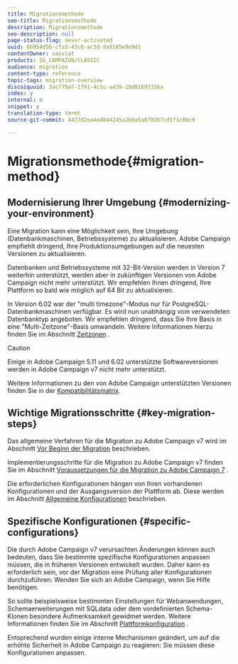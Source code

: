 ```yaml
---
title: Migrationsmethode
seo-title: Migrationsmethode
description: Migrationsmethode
seo-description: null
page-status-flag: never-activated
uuid: 6b954d5b-cfa3-43c6-ac3d-da9185e9e9d1
contentOwner: sauviat
products: SG_CAMPAIGN/CLASSIC
audience: migration
content-type: reference
topic-tags: migration-overview
discoiquuid: 3ac779a7-1f91-4c1c-a439-10d01697326a
index: y
internal: n
snippet: y
translation-type: tm+mt
source-git-commit: 4437d2ea4e4044245a2b9a5a870267cd1f1c0bc9

---
```



# Migrationsmethode{#migration-method}

## Modernisierung Ihrer Umgebung {#modernizing-your-environment}

Eine Migration kann eine Möglichkeit sein, Ihre Umgebung (Datenbankmaschinen, Betriebssysteme) zu aktualisieren. Adobe Campaign empfiehlt dringend, Ihre Produktionsumgebungen auf die neuesten Versionen zu aktualisieren.

Datenbanken und Betriebssysteme mit 32-Bit-Version werden in Version 7 weiterhin unterstützt, werden aber in zukünftigen Versionen von Adobe Campaign nicht mehr unterstützt. Wir empfehlen Ihnen dringend, Ihre Plattform so bald wie möglich auf 64 Bit zu aktualisieren.

In Version 6.02 war der &quot;multi timezone&quot;-Modus nur für PostgreSQL-Datenbankmaschinen verfügbar. Es wird nun unabhängig vom verwendeten Datenbanktyp angeboten. Wir empfehlen dringend, dass Sie Ihre Basis in eine &quot;Multi-Zeitzone&quot;-Basis umwandeln. Weitere Informationen hierzu finden Sie im Abschnitt [Zeitzonen](../../migration/using/general-configurations.md#time-zones) .

>[!CAUTION]
>
>Einige in Adobe Campaign 5.11 und 6.02 unterstützte Softwareversionen werden in Adobe Campaign v7 nicht mehr unterstützt.
>
>Weitere Informationen zu den von Adobe Campaign unterstützten Versionen finden Sie in der [Kompatibilitätsmatrix](https://helpx.adobe.com/campaign/kb/compatibility-matrix.html).

## Wichtige Migrationsschritte {#key-migration-steps}

Das allgemeine Verfahren für die Migration zu Adobe Campaign v7 wird im Abschnitt [Vor Beginn der Migration](../../migration/using/before-starting-migration.md) beschrieben.

Implementierungsschritte für die Migration zu Adobe Campaign v7 finden Sie im Abschnitt [Voraussetzungen für die Migration zu Adobe Campaign 7](../../migration/using/prerequisites-for-migration-to-adobe-campaign-7.md) .

Die erforderlichen Konfigurationen hängen von Ihren vorhandenen Konfigurationen und der Ausgangsversion der Plattform ab. Diese werden im Abschnitt [Allgemeine Konfigurationen](../../migration/using/general-configurations.md) beschrieben.

## Spezifische Konfigurationen {#specific-configurations}

Die durch Adobe Campaign v7 verursachten Änderungen können auch bedeuten, dass Sie bestimmte spezifische Konfigurationen anpassen müssen, die in früheren Versionen entwickelt wurden. Daher kann es erforderlich sein, vor der Migration eine Prüfung aller Konfigurationen durchzuführen: Wenden Sie sich an Adobe Campaign, wenn Sie Hilfe benötigen.

So sollte beispielsweise bestimmten Einstellungen für Webanwendungen, Schemaerweiterungen mit SQLdata oder dem vordefinierten Schema-Klonen besondere Aufmerksamkeit gewidmet werden. Weitere Informationen finden Sie im Abschnitt [Plattformkonfiguration](../../migration/using/configuring-your-platform.md) .

Entsprechend wurden einige interne Mechanismen geändert, um auf die erhöhte Sicherheit in Adobe Campaign zu reagieren: Sie müssen diese Konfigurationen anpassen.
